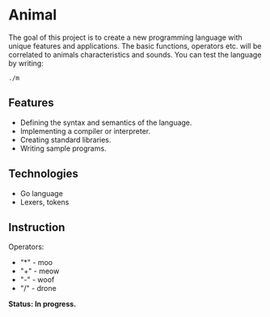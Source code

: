 # Animal
The goal of this project is to create a new programming language with unique features and applications. The basic functions, operators etc. will be correlated to animals characteristics and sounds.
You can test the language by writing:

```
./m
```

## Features
* Defining the syntax and semantics of the language.
* Implementing a compiler or interpreter.
* Creating standard libraries.
* Writing sample programs.
## Technologies 
* Go language
* Lexers, tokens
## Instruction
Operators:
* "*" - moo
* "+" - meow
* "-" - woof
* "/" - drone

**Status: In progress.**
